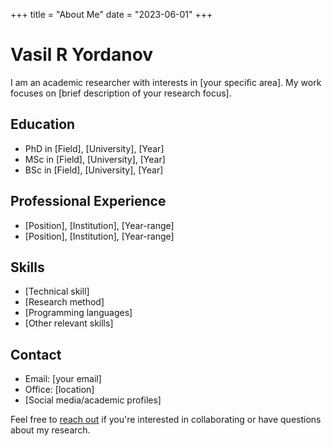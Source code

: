 +++
title = "About Me"
date = "2023-06-01"
+++

# Vasil R Yordanov

I am an academic researcher with interests in [your specific area]. My work focuses on [brief description of your research focus].

## Education

- PhD in [Field], [University], [Year]
- MSc in [Field], [University], [Year]
- BSc in [Field], [University], [Year]

## Professional Experience

- [Position], [Institution], [Year-range]
- [Position], [Institution], [Year-range]

## Skills

- [Technical skill]
- [Research method]
- [Programming languages]
- [Other relevant skills]

## Contact

- Email: [your email]
- Office: [location]
- [Social media/academic profiles]

Feel free to [reach out](mailto:your-email@example.com) if you're interested in collaborating or have questions about my research. 